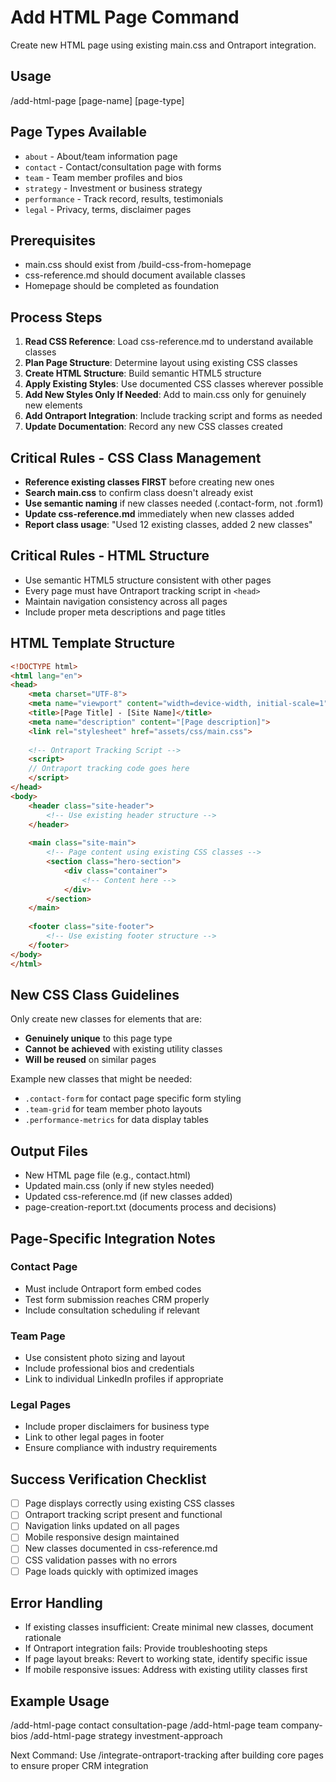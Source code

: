 # Add HTML Page Command

Create new HTML page using existing main.css and Ontraport integration.

## Usage
/add-html-page [page-name] [page-type]

## Page Types Available
- `about` - About/team information page
- `contact` - Contact/consultation page with forms
- `team` - Team member profiles and bios
- `strategy` - Investment or business strategy
- `performance` - Track record, results, testimonials
- `legal` - Privacy, terms, disclaimer pages

## Prerequisites
- main.css should exist from /build-css-from-homepage
- css-reference.md should document available classes
- Homepage should be completed as foundation

## Process Steps
1. **Read CSS Reference**: Load css-reference.md to understand available classes
2. **Plan Page Structure**: Determine layout using existing CSS classes
3. **Create HTML Structure**: Build semantic HTML5 structure
4. **Apply Existing Styles**: Use documented CSS classes wherever possible
5. **Add New Styles Only If Needed**: Add to main.css only for genuinely new elements
6. **Add Ontraport Integration**: Include tracking script and forms as needed
7. **Update Documentation**: Record any new CSS classes created

## Critical Rules - CSS Class Management
- **Reference existing classes FIRST** before creating new ones
- **Search main.css** to confirm class doesn't already exist
- **Use semantic naming** if new classes needed (.contact-form, not .form1)
- **Update css-reference.md** immediately when new classes added
- **Report class usage**: "Used 12 existing classes, added 2 new classes"

## Critical Rules - HTML Structure  
- Use semantic HTML5 structure consistent with other pages
- Every page must have Ontraport tracking script in `<head>`
- Maintain navigation consistency across all pages
- Include proper meta descriptions and page titles

## HTML Template Structure
```html
<!DOCTYPE html>
<html lang="en">
<head>
    <meta charset="UTF-8">
    <meta name="viewport" content="width=device-width, initial-scale=1">
    <title>[Page Title] - [Site Name]</title>
    <meta name="description" content="[Page description]">
    <link rel="stylesheet" href="assets/css/main.css">
    
    <!-- Ontraport Tracking Script -->
    <script>
    // Ontraport tracking code goes here
    </script>
</head>
<body>
    <header class="site-header">
        <!-- Use existing header structure -->
    </header>
    
    <main class="site-main">
        <!-- Page content using existing CSS classes -->
        <section class="hero-section">
            <div class="container">
                <!-- Content here -->
            </div>
        </section>
    </main>
    
    <footer class="site-footer">
        <!-- Use existing footer structure -->
    </footer>
</body>
</html>
```

## New CSS Class Guidelines
Only create new classes for elements that are:
- **Genuinely unique** to this page type
- **Cannot be achieved** with existing utility classes
- **Will be reused** on similar pages

Example new classes that might be needed:
- `.contact-form` for contact page specific form styling
- `.team-grid` for team member photo layouts
- `.performance-metrics` for data display tables

## Output Files
- New HTML page file (e.g., contact.html)
- Updated main.css (only if new styles needed)
- Updated css-reference.md (if new classes added)
- page-creation-report.txt (documents process and decisions)

## Page-Specific Integration Notes

### Contact Page
- Must include Ontraport form embed codes
- Test form submission reaches CRM properly
- Include consultation scheduling if relevant

### Team Page  
- Use consistent photo sizing and layout
- Include professional bios and credentials
- Link to individual LinkedIn profiles if appropriate

### Legal Pages
- Include proper disclaimers for business type
- Link to other legal pages in footer
- Ensure compliance with industry requirements

## Success Verification Checklist
- [ ] Page displays correctly using existing CSS classes
- [ ] Ontraport tracking script present and functional
- [ ] Navigation links updated on all pages
- [ ] Mobile responsive design maintained
- [ ] New classes documented in css-reference.md
- [ ] CSS validation passes with no errors
- [ ] Page loads quickly with optimized images

## Error Handling
- If existing classes insufficient: Create minimal new classes, document rationale
- If Ontraport integration fails: Provide troubleshooting steps
- If page layout breaks: Revert to working state, identify specific issue
- If mobile responsive issues: Address with existing utility classes first

## Example Usage
/add-html-page contact consultation-page
/add-html-page team company-bios
/add-html-page strategy investment-approach

Next Command: Use /integrate-ontraport-tracking after building core pages to ensure proper CRM integration